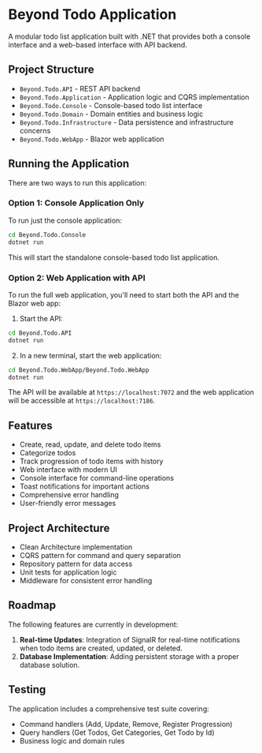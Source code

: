 # Beyond Todo Application

A modular todo list application built with .NET that provides both a console interface and a web-based interface with API backend.

## Project Structure

- `Beyond.Todo.API` - REST API backend
- `Beyond.Todo.Application` - Application logic and CQRS implementation
- `Beyond.Todo.Console` - Console-based todo list interface
- `Beyond.Todo.Domain` - Domain entities and business logic
- `Beyond.Todo.Infrastructure` - Data persistence and infrastructure concerns
- `Beyond.Todo.WebApp` - Blazor web application

## Running the Application

There are two ways to run this application:

### Option 1: Console Application Only

To run just the console application:

```bash
cd Beyond.Todo.Console
dotnet run
```

This will start the standalone console-based todo list application.

### Option 2: Web Application with API

To run the full web application, you'll need to start both the API and the Blazor web app:

1. Start the API:
```bash
cd Beyond.Todo.API
dotnet run
```

2. In a new terminal, start the web application:
```bash
cd Beyond.Todo.WebApp/Beyond.Todo.WebApp
dotnet run
```

The API will be available at `https://localhost:7072` and the web application will be accessible at `https://localhost:7186`.

## Features

- Create, read, update, and delete todo items
- Categorize todos
- Track progression of todo items with history
- Web interface with modern UI
- Console interface for command-line operations
- Toast notifications for important actions
- Comprehensive error handling
- User-friendly error messages

## Project Architecture

- Clean Architecture implementation
- CQRS pattern for command and query separation
- Repository pattern for data access
- Unit tests for application logic
- Middleware for consistent error handling

## Roadmap

The following features are currently in development:

1. **Real-time Updates**: Integration of SignalR for real-time notifications when todo items are created, updated, or deleted.
2. **Database Implementation**: Adding persistent storage with a proper database solution.

## Testing

The application includes a comprehensive test suite covering:
- Command handlers (Add, Update, Remove, Register Progression)
- Query handlers (Get Todos, Get Categories, Get Todo by Id)
- Business logic and domain rules
